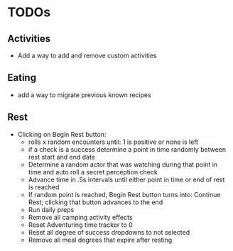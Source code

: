# TODOs

## Activities

* Add a way to add and remove custom activities

## Eating
* add a way to migrate previous known recipes

## Rest

* Clicking on Begin Rest button:
    * rolls x random encounters until: 1 is positive or none is left
    * if a check is a success determine a point in time randomly between rest start and end date
    * Determine a random actor that was watching during that point in time and auto roll a secret perception check
    * Advance time in .5s intervals until either point in time or end of rest is reached
    * If random point is reached, Begin Rest button turns into: Continue Rest; clicking that button advances to the end
    * Run daily preps
    * Remove all camping activity effects
    * Reset Adventuring time tracker to 0
    * Reset all degree of success dropdowns to not selected
    * Remove all meal degrees that expire after resting



